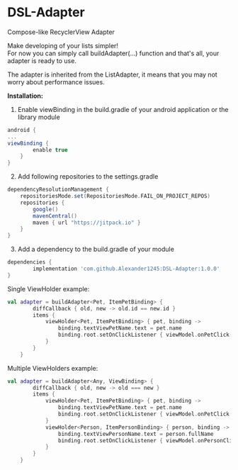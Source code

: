 # DSL-Adapter
Compose-like RecyclerView Adapter

Make developing of your lists simpler!</br>
For now you can simply call buildAdapter(...) function and that's all, your adapter is ready to use.

The adapter is inherited from the ListAdapter, it means that you may not worry about performance issues.


**Installation:**
1. Enable viewBinding in the build.gradle of your android application or the library module
```groovy
android {
...
viewBinding {
        enable true
    }
}
```
2. Add following repositories to the settings.gradle
```groovy
dependencyResolutionManagement {
    repositoriesMode.set(RepositoriesMode.FAIL_ON_PROJECT_REPOS)
    repositories {
        google()
        mavenCentral()
        maven { url "https://jitpack.io" }
    }
}
```
3. Add a dependency to the build.gradle of your module
```groovy
dependencies {
        implementation 'com.github.Alexander1245:DSL-Adapter:1.0.0'
}
```

Single ViewHolder example:
```kotlin
val adapter = buildAdapter<Pet, ItemPetBinding> { 
        diffCallback { old, new -> old.id == new.id }
        items {
            viewHolder<Pet, ItemPetBinding> { pet, binding ->
                binding.textViewPetName.text = pet.name
                binding.root.setOnClickListener { viewModel.onPetClick(pet) }
            }
        }
    }
```
Multiple ViewHolders example:
```kotlin
val adapter = buildAdapter<Any, ViewBinding> {
        diffCallback { old, new -> old === new }
        items {
            viewHolder<Pet, ItemPetBinding> { pet, binding ->
                binding.textViewPetName.text = pet.name
                binding.root.setOnClickListener { viewModel.onPetClick(pet) }
            }
            viewHolder<Person, ItemPersonBinding> { person, binding ->
                binding.textViewPersonName.text = person.fullName
                binding.root.setOnClickListener { viewModel.onPersonClick(person) }
            }
        }
    }
```
